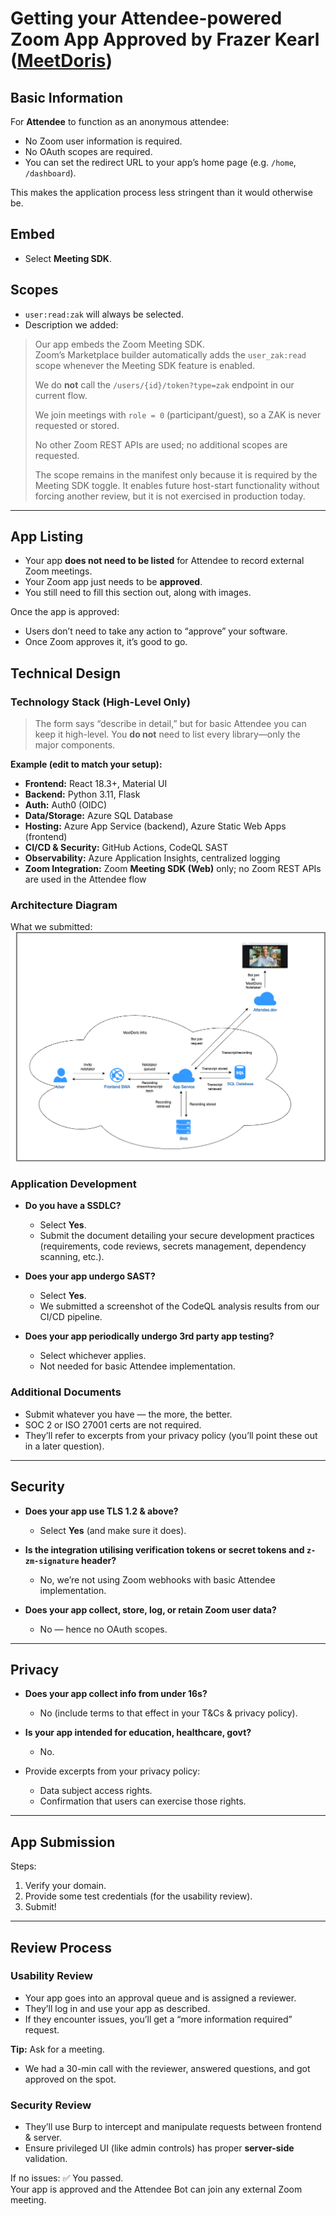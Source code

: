 # Getting your Attendee-powered Zoom App Approved by Frazer Kearl ([MeetDoris](https://meetdoris.com/))

## Basic Information

For **Attendee** to function as an anonymous attendee:  
- No Zoom user information is required.  
- No OAuth scopes are required.  
- You can set the redirect URL to your app’s home page (e.g. `/home`, `/dashboard`).  

This makes the application process less stringent than it would otherwise be.

## Embed

- Select **Meeting SDK**.

## Scopes

- `user:read:zak` will always be selected.  
- Description we added:  

> Our app embeds the Zoom Meeting SDK.  
> Zoom’s Marketplace builder automatically adds the `user_zak:read` scope whenever the Meeting SDK feature is enabled.  
>
> We do **not** call the `/users/{id}/token?type=zak` endpoint in our current flow.  
>
> We join meetings with `role = 0` (participant/guest), so a ZAK is never requested or stored.  
>
> No other Zoom REST APIs are used; no additional scopes are requested.  
>
> The scope remains in the manifest only because it is required by the Meeting SDK toggle. It enables future host-start functionality without forcing another review, but it is not exercised in production today.

---

## App Listing

- Your app **does not need to be listed** for Attendee to record external Zoom meetings.  
- Your Zoom app just needs to be **approved**.  
- You still need to fill this section out, along with images.  

Once the app is approved:  
- Users don’t need to take any action to “approve” your software.  
- Once Zoom approves it, it’s good to go.

## Technical Design

### Technology Stack (High-Level Only)
> The form says “describe in detail,” but for basic Attendee you can keep it high-level. You **do not** need to list every library—only the major components.

**Example (edit to match your setup):**
- **Frontend:** React 18.3+, Material UI  
- **Backend:** Python 3.11, Flask  
- **Auth:** Auth0 (OIDC)  
- **Data/Storage:** Azure SQL Database  
- **Hosting:** Azure App Service (backend), Azure Static Web Apps (frontend)  
- **CI/CD & Security:** GitHub Actions, CodeQL SAST  
- **Observability:** Azure Application Insights, centralized logging  
- **Zoom Integration:** Zoom **Meeting SDK (Web)** only; no Zoom REST APIs are used in the Attendee flow

### Architecture Diagram
What we submitted:
<img src="/static/images/zoom_app_review_architecture_diagram_example.png" alt="Architecture Diagram Example">

### Application Development
- **Do you have a SSDLC?**  
  - Select **Yes**.  
  - Submit the document detailing your secure development practices (requirements, code reviews, secrets management, dependency scanning, etc.).

- **Does your app undergo SAST?**  
  - Select **Yes**.  
  - We submitted a screenshot of the CodeQL analysis results from our CI/CD pipeline.

- **Does your app periodically undergo 3rd party app testing?**  
  - Select whichever applies.  
  - Not needed for basic Attendee implementation.

### Additional Documents
- Submit whatever you have — the more, the better.  
- SOC 2 or ISO 27001 certs are not required.  
- They’ll refer to excerpts from your privacy policy (you’ll point these out in a later question).

---

## Security

- **Does your app use TLS 1.2 & above?**  
  - Select **Yes** (and make sure it does).

- **Is the integration utilising verification tokens or secret tokens and `z-zm-signature` header?**  
  - No, we’re not using Zoom webhooks with basic Attendee implementation.

- **Does your app collect, store, log, or retain Zoom user data?**  
  - No — hence no OAuth scopes.

---

## Privacy

- **Does your app collect info from under 16s?**  
  - No (include terms to that effect in your T&Cs & privacy policy).

- **Is your app intended for education, healthcare, govt?**  
  - No.

- Provide excerpts from your privacy policy:  
  - Data subject access rights.  
  - Confirmation that users can exercise those rights.

---

## App Submission

Steps:  
1. Verify your domain.  
2. Provide some test credentials (for the usability review).  
3. Submit!

---

## Review Process

### Usability Review
- Your app goes into an approval queue and is assigned a reviewer.  
- They’ll log in and use your app as described.  
- If they encounter issues, you’ll get a “more information required” request.

**Tip:** Ask for a meeting.  
- We had a 30-min call with the reviewer, answered questions, and got approved on the spot.

### Security Review
- They’ll use Burp to intercept and manipulate requests between frontend & server.  
- Ensure privileged UI (like admin controls) has proper **server-side** validation.

If no issues: ✅ You passed.  
Your app is approved and the Attendee Bot can join any external Zoom meeting.